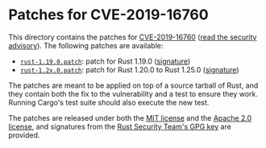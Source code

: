 # Patches for CVE-2019-16760

This directory contains the patches for [CVE-2019-16760][cve] ([read the
security advisory][advisory]). The following patches are available:

* [`rust-1.19.0.patch`][patch-1.19]: patch for Rust 1.19.0 ([signature][patch-1.19-asc])
* [`rust-1.2x.0.patch`][patch-1.2x]: patch for Rust 1.20.0 to Rust 1.25.0 ([signature][patch-1.2x-asc])

The patches are meant to be applied on top of a source tarball of Rust,
and they contain both the fix to the vulnerability and a test to ensure
they work. Running Cargo's test suite should also execute the new test.

The patches are released under both the [MIT license][mit] and the
[Apache 2.0 license][apache], and signatures from the [Rust Security
Team's GPG key][key] are provided.

[cve]: https://cve.mitre.org/cgi-bin/cvename.cgi?name=CVE-2019-16760
[advisory]: https://groups.google.com/forum/#!topic/rustlang-security-announcements/rVQ5e3TDnpQ
[patch-1.19]: https://github.com/rust-lang/security-team/blob/master/patches/CVE-2019-16760/rust-1.19.0.patch
[patch-1.19-asc]: https://github.com/rust-lang/security-team/blob/master/patches/CVE-2019-16760/rust-1.19.0.patch.asc
[patch-1.2x]: https://github.com/rust-lang/security-team/blob/master/patches/CVE-2019-16760/rust-1.2x.0.patch
[patch-1.2x-asc]: https://github.com/rust-lang/security-team/blob/master/patches/CVE-2019-16760/rust-1.2x.0.patch.asc
[mit]: https://github.com/rust-lang/security-team/blob/master/LICENSE-MIT
[apache]: https://github.com/rust-lang/security-team/blob/master/LICENSE-APACHE
[key]: https://www.rust-lang.org/static/keys/rust-security-team-key.gpg.ascii
